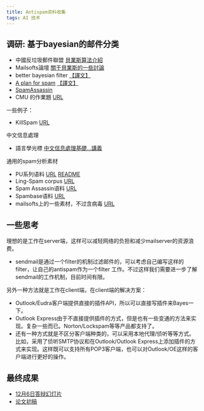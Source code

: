 ```yaml
---
title: Antispam资料收集
tags: AI 技术
---
```


## 调研: 基于bayesian的邮件分类

- 中國反垃圾郵件聯盟 [貝業斯算法介紹](http://anti-spam.org.cn/forums/index.php?showtopic=448&amp;st=0)
- Mailsofts論壇 [關于貝業斯的一些討論](http://bbs.mailsofts.com/index.php?showtopic=2331)
- better bayesian filter [【譯文】](http://people.brandeis.edu/~liji/_private/translation/better.htm)
- [A plan for spam](http://www.paulgraham.com/spam.html) [【譯文】](http://people.brandeis.edu/~liji/_private/translation/plan.htm)
- [SpamAssassin](http://spamassassin.apache.org/index.html)
- CMU 的作業題 [URL](http://www.andrew.cmu.edu/user/dvilla/Spam/)

一些例子：

- KillSpam [URL](http://www.bizeasy.cn/)

中文信息處理

- 語言學光標 [中文信息處理基礎...講義](http://icl.pku.edu.cn/doubtfire/Course/Chinese%20Information%20Processing/2002_2003_1.htm)

通用的spam分析素材

- PU系列语料 [URL](http://iit.demokritos.gr/skel/i-config/downloads/) [README](http://iit.demokritos.gr/skel/i-config/downloads/PU123ACorpora_readme.txt)
- Ling-Spam corpus [URL](http://www.aueb.gr/users/ion/publications.html)
- Spam Assassin语料 [URL](http://www.spamassassin.org/)
- Spambase语料 [URL](http://www.ics.uci.edu/~mlearn/MLRepository.html)
- mailsofts上的一些素材，不过含病毒 [URL](http://bbs.mailsofts.com/index.php?showtopic=2808)

## 一些思考

理想的是工作在server端，这样可以减轻网络的负担和减少mailserver的资源浪费。

- sendmail是通过一个filter的机制过滤邮件的，可以考虑自己编写这样的filter，让自己的antispam作为一个filter 工作。不过这样我们需要进一步了解sendmail的工作机制，目前时间有限。

另外一种方法就是工作在client端，在client端的解决方案：

- Outlook/Eudra客户端提供直接的插件API，所以可以直接写插件来Bayes一下。
- Outlook Express由于不直接提供插件的方式，但是也有一些变通的方法来实现。复杂一些而已。Norton/Lockspam等等产品都支持了。
- 还有一种方式就是不区分客户端种类的，可以采用本地代理/侦听等等方式。比如，采用了侦听SMTP协议和在Outlook/Outlook Express上添加插件的方式来实现。这样既可以支持所有POP3客户端，也可以对Outlook/OE这样的客户端进行更好的操作。


## 最终成果

- [12月6日答辩幻灯片](http://junist.googlepages.com/Email_spam_filtering-SLIDES.pdf)
- [论文初稿](http://junist.googlepages.com/Email_spam_filtering_with_Bayes_meth.pdf)
